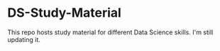 # DS-Study-Material

This repo hosts study material for different Data Science skills. I'm still updating it.

